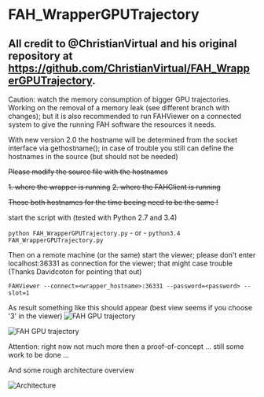 # FAH_WrapperGPUTrajectory


## All credit to @ChristianVirtual and his original repository at https://github.com/ChristianVirtual/FAH_WrapperGPUTrajectory.

Caution: watch the memory consumption of bigger GPU trajectories. Working on the removal of a memory leak (see different branch with changes); but it is also recommended to run FAHViewer on a connected system to give the running FAH software the resources it needs.



With new version 2.0 the hostname will be determined from the socket interface via gethostname(); in case of trouble you still can define the hostnames in the source (but should not be needed)

~~Please modify the source file with the hostnames~~

~~1. where the wrapper is running~~
~~2. where the FAHClient is running~~

~~Those both hostnames for the time beeing need to be the same !~~

start the script with (tested with Python 2.7 and 3.4)

```python FAH_WrapperGPUTrajectory.py```  - or - 
```python3.4 FAH_WrapperGPUTrajectory.py```   

Then on a remote machine (or the same) start the viewer; please don't enter localhost:36331 as connection for the viewer; that might case trouble (Thanks Davidcoton for pointing that out) 

```FAHViewer --connect=<wrapper_hostname>:36331 --password=<password> --slot=1```

As result something like this should appear (best view seems if you choose '3' in the viewer)
![FAH GPU trajectory](http://imageshack.us/a/img910/339/w1sh5j.jpg)

![FAH GPU trajectory](http://imageshack.com/a/img905/7480/JObdT1.png)

Attention: right now not much more then a proof-of-concept ... still some work to be done ...

And some rough architecture overview

![Architecture](http://imageshack.us/a/img905/2458/cwsF06.jpg)

